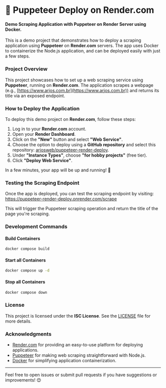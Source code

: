 # 🐳 Puppeteer Deploy on Render.com
#### Demo Scraping Application with Puppeteer on Render Server using Docker.

This is a demo project that demonstrates how to deploy a scraping application using **Puppeteer** on **Render.com** servers. The app uses Docker to containerize the Node.js application, and can be deployed easily with just a few steps.

### Project Overview
This project showcases how to set up a web scraping service using **Puppeteer**, running on **Render.com**. The application scrapes a webpage (e.g., [https://www.arjos.com.br](https://www.arjos.com.br)) and returns its title via an exposed endpoint. 

### How to Deploy the Application

To deploy this demo project on **Render.com**, follow these steps:

1. Log in to your **Render.com** account.
2. Open your **Render Dashboard**.
3. Click on the **"New"** button and select **"Web Service"**.
4. Choose the option to deploy using a **GitHub repository** and select this repository: [arjosweb/puppeteer-render-deploy](https://github.com/arjosweb/puppeteer-render-deploy).
5. Under **"Instance Types"**, choose **"for hobby projects"** (free tier).
6. Click **"Deploy Web Service"**.

In a few minutes, your app will be up and running! 🎉

### Testing the Scraping Endpoint

Once the app is deployed, you can test the scraping endpoint by visiting:
https://puppeteer-render-deploy.onrender.com/scrape


This will trigger the Puppeteer scraping operation and return the title of the page you're scraping.

### Development Commands

#### Build Containers
```bash
docker compose build
```

#### Start all Containers
```bash
docker compose up -d
```

#### Stop all Containers
```bash
docker compose down
```

### License

This project is licensed under the **ISC License**. See the [LICENSE](LICENSE) file for more details.

### Acknowledgments

- [Render.com](https://render.com) for providing an easy-to-use platform for deploying applications.
- [Puppeteer](https://pptr.dev/) for making web scraping straightforward with Node.js.
- [Docker](https://www.docker.com/) for simplifying application containerization.

---

Feel free to open issues or submit pull requests if you have suggestions or improvements! 😊
